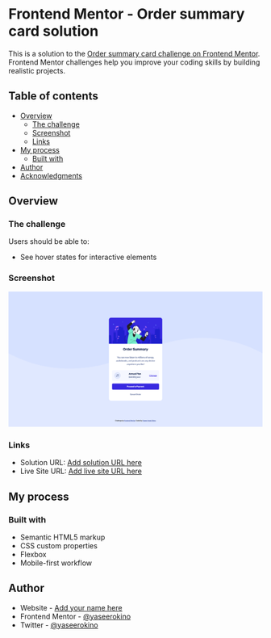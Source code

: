 # Frontend Mentor - Order summary card solution

This is a solution to the [Order summary card challenge on Frontend Mentor](https://www.frontendmentor.io/challenges/order-summary-component-QlPmajDUj). Frontend Mentor challenges help you improve your coding skills by building realistic projects.

## Table of contents

- [Overview](#overview)
  - [The challenge](#the-challenge)
  - [Screenshot](#screenshot)
  - [Links](#links)
- [My process](#my-process)
  - [Built with](#built-with)
- [Author](#author)
- [Acknowledgments](#acknowledgments)

## Overview

### The challenge

Users should be able to:

- See hover states for interactive elements

### Screenshot

![](./screenshot.png)

### Links

- Solution URL: [Add solution URL here](https://github.com/yaseerokino/order-summary-component)
- Live Site URL: [Add live site URL here](https://yaseerokino.github.io/order-summary-component/)

## My process

### Built with

- Semantic HTML5 markup
- CSS custom properties
- Flexbox
- Mobile-first workflow

## Author

- Website - [Add your name here](https://yaseerokino.com)
- Frontend Mentor - [@yaseerokino](https://www.frontendmentor.io/profile/yaseerokino)
- Twitter - [@yaseerokino](https://www.twitter.com/yourusername)
